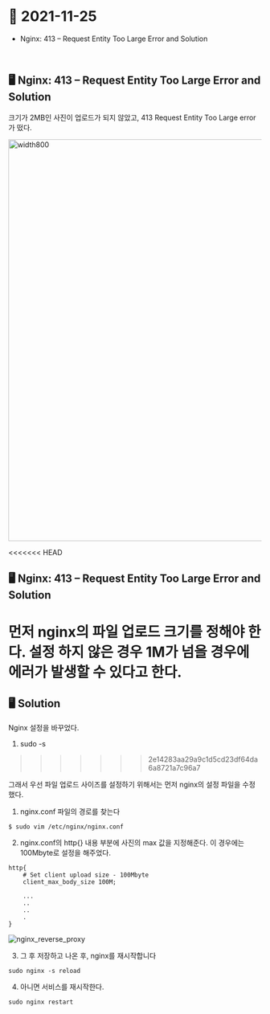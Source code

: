 # 📝 2021-11-25

- Nginx: 413 – Request Entity Too Large Error and Solution

<br>

## 🖥 Nginx: 413 – Request Entity Too Large Error and Solution

  크기가 2MB인 사진이 업로드가 되지 않았고, 413 Request Entity Too Large error가 떴다. 

  <img width="800" alt="width800" src="https://user-images.githubusercontent.com/59908525/143443590-6efcd9c7-861f-495a-b33a-fdcb5245ba31.PNG">

<br>

<<<<<<< HEAD
## 🖥 Nginx: 413 – Request Entity Too Large Error and Solution

  먼저 nginx의 파일 업로드 크기를 정해야 한다. 설정 하지 않은 경우 1M가 넘을 경우에 에러가 발생할 수 있다고 한다. 
=======
## 🖥 Solution
  
  Nginx 설정을 바꾸었다.
  
  1. sudo -s
>>>>>>> 2e14283aa29a9c1d5cd23df64da6a8721a7c96a7

  그래서 우선 파일 업로드 사이즈를 설정하기 위해서는 먼저 nginx의 설정 파일을 수정했다.

  1. nginx.conf 파일의 경로를 찾는다
  ```
  $ sudo vim /etc/nginx/nginx.conf

  ```

  2. nginx.conf의 http{} 내용 부분에 사진의 max 값을 지정해준다. 이 경우에는 100Mbyte로 설정을 해주었다.
  ```
  http{
      # Set client upload size - 100Mbyte
      client_max_body_size 100M;

      ...
      ..
      ..
      .
  }

  ```

![nginx_reverse_proxy](https://user-images.githubusercontent.com/59908525/145716359-9220f78d-9500-4f30-bb5b-234f66cad909.jpg)


  3. 그 후 저장하고 나온 후, nginx를 재시작합니다
  ```
  sudo nginx -s reload
  ``` 

  4. 아니면 서비스를 재시작한다.
  ``` 
  sudo nginx restart
  ```